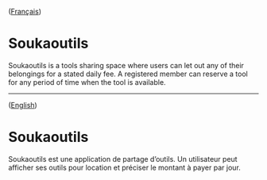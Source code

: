 ([Français](#french-version))

<a id='english-version' class='anchor' aria-hidden='true'/>

# Soukaoutils
Soukaoutils is a tools sharing space where users can let out any of their belongings for a stated daily fee. A registered member can reserve a tool for any period of time when the tool is available.


______________________  
([English](#english-version))

<a id='french-version' class='anchor' aria-hidden='true'/>

# Soukaoutils
Soukaoutils est une application de partage d’outils. Un utilisateur peut afficher ses outils pour location et préciser le montant à payer par jour.
